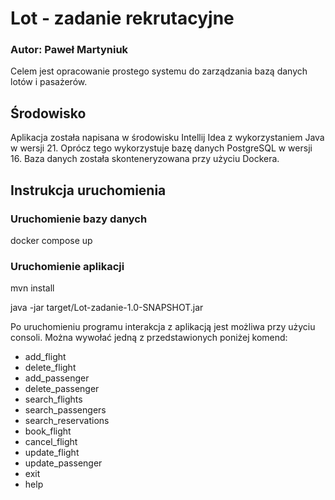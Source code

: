 # Lot - zadanie rekrutacyjne
### Autor: Paweł Martyniuk
Celem  jest opracowanie prostego systemu do zarządzania bazą danych lotów i pasażerów.
## Środowisko
Aplikacja została napisana w środowisku Intellij Idea z wykorzystaniem Java w wersji 21. Oprócz tego wykorzystuje bazę danych PostgreSQL w wersji 16. Baza danych została skonteneryzowana przy użyciu Dockera.
## Instrukcja uruchomienia
### Uruchomienie bazy danych
docker compose up
### Uruchomienie aplikacji
mvn install

java -jar target/Lot-zadanie-1.0-SNAPSHOT.jar

Po uruchomieniu programu interakcja z aplikacją jest możliwa przy użyciu consoli. Można wywołać jedną z przedstawionych poniżej komend:
* add_flight
* delete_flight
* add_passenger
* delete_passenger
* search_flights
* search_passengers
* search_reservations
* book_flight
* cancel_flight
* update_flight
* update_passenger
* exit
* help